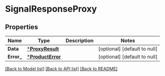 # SignalResponseProxy

## Properties
Name | Type | Description | Notes
------------ | ------------- | ------------- | -------------
**Data** | [***ProxyResult**](ProxyResult.md) |  | [optional] [default to null]
**Error_** | [***ProductError**](ProductError.md) |  | [optional] [default to null]

[[Back to Model list]](../README.md#documentation-for-models) [[Back to API list]](../README.md#documentation-for-api-endpoints) [[Back to README]](../README.md)

